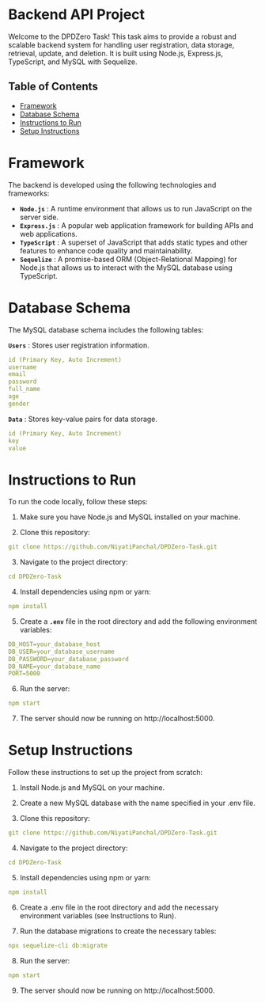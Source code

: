 # Backend API Project

Welcome to the DPDZero Task! This task aims to provide a robust and scalable backend system for handling user registration, data storage, retrieval, update, and deletion. It is built using Node.js, Express.js, TypeScript, and MySQL with Sequelize.

## Table of Contents

<!--ts-->

- [Framework](#framework)
- [Database Schema](#database-Schema)
- [Instructions to Run](#instructions-to-Run)
- [Setup Instructions](#setup-Instructions)
<!--te-->

# Framework

The backend is developed using the following technologies and frameworks:

- **`Node.js`** : A runtime environment that allows us to run JavaScript on the server side.
- **`Express.js`** : A popular web application framework for building APIs and web applications.
- **`TypeScript`** : A superset of JavaScript that adds static types and other features to enhance code quality and maintainability.
- **`Sequelize`** : A promise-based ORM (Object-Relational Mapping) for Node.js that allows us to interact with the MySQL database using TypeScript.

# Database Schema

The MySQL database schema includes the following tables:

**`Users`** : Stores user registration information.

```yml
id (Primary Key, Auto Increment)
username
email
password
full_name
age
gender
```

**`Data`** : Stores key-value pairs for data storage.

```yml
id (Primary Key, Auto Increment)
key
value
```

# Instructions to Run

To run the code locally, follow these steps:

1. Make sure you have Node.js and MySQL installed on your machine.

2. Clone this repository:

```yml
git clone https://github.com/NiyatiPanchal/DPDZero-Task.git
```

3. Navigate to the project directory:

```yml
cd DPDZero-Task
```

4. Install dependencies using npm or yarn:

```yml
npm install
```

5. Create a **`.env`** file in the root directory and add the following environment variables:

```yml
DB_HOST=your_database_host
DB_USER=your_database_username
DB_PASSWORD=your_database_password
DB_NAME=your_database_name
PORT=5000
```

6. Run the server:

```yml
npm start
```

7. The server should now be running on http://localhost:5000.

# Setup Instructions

Follow these instructions to set up the project from scratch:

1. Install Node.js and MySQL on your machine.

2. Create a new MySQL database with the name specified in your .env file.

3. Clone this repository:

```yml
git clone https://github.com/NiyatiPanchal/DPDZero-Task.git
```

4. Navigate to the project directory:

```yml
cd DPDZero-Task
```

5. Install dependencies using npm or yarn:

```yml
npm install
```

6. Create a .env file in the root directory and add the necessary environment variables (see Instructions to Run).

7. Run the database migrations to create the necessary tables:

```yml
npx sequelize-cli db:migrate
```

8. Run the server:

```yml
npm start
```

9. The server should now be running on http://localhost:5000.
